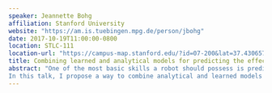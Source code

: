 ```yaml
---
speaker: Jeannette Bohg
affiliation: Stanford University
website: "https://am.is.tuebingen.mpg.de/person/jbohg"
date: 2017-10-19T11:00:00-0800
location: STLC-111
location-url: "https://campus-map.stanford.edu/?id=07-200&lat=37.43065713&lng=-122.17143743&zoom=17"
title: Combining learned and analytical models for predicting the effect of contact interaction
abstract: "One of the most basic skills a robot should possess is predicting the effect of physical interactions with objects in the environment. Traditionally, these dynamics have been described by physics-based analytical models which may be very hard to formulate for complex problems. More recently, we have seen learning-based approaches that can predict the effect of complex physical interactions from raw sensory input. However, it is an open question how far these models generalise beyond their training data.
In this talk, I propose a way to combine analytical and learned models to leverage the best of both worlds. The method assumes raw sensory data as input and the predicted effect as output. In our experiments, we compared the performance of the proposed model to a purely learned and a pure analytical model. Our results show that the combined method outperforms the purely learned version in terms of accuracy and generalisation to interactions and objects not seen during training. Beyond these empirical result, I will also present an in-depth analysis of why the purely learned model has difficulties in capturing the dynamics of this task and how the analytical model helps."
---
```

